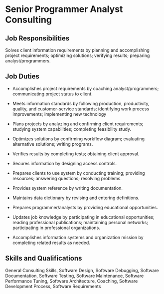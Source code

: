 # Senior Programmer Analyst Consulting

## Job Responsibilities

Solves client information requirements by planning and accomplishing project requirements; optimizing solutions; verifying results; preparing analyst/programmers.

## Job Duties

* Accomplishes project requirements by coaching analyst/programmers; communicating project status to client.

* Meets information standards by following production, productivity, quality, and customer-service standards; identifying work process improvements; implementing new technology

* Plans projects by analyzing and confirming client requirements; studying system capabilities; completing feasibility study.

* Optimizes solutions by confirming workflow diagram; evaluating alternative solutions; writing programs.

* Verifies results by completing tests; obtaining client approval.

* Secures information by designing access controls.

* Prepares clients to use system by conducting training; providing resources; answering questions; resolving problems.

* Provides system reference by writing documentation.

* Maintains data dictionary by revising and entering definitions.

* Prepares programmer/analysts by providing educational opportunities.

* Updates job knowledge by participating in educational opportunities; reading professional publications; maintaining personal networks; participating in professional organizations.

* Accomplishes information systems and organization mission by completing related results as needed.

## Skills and Qualifications

General Consulting Skills, Software Design, Software Debugging, Software Documentation, Software Testing, Software Maintenance, Software Performance Tuning, Software Architecture, Coaching, Software Development Process, Software Requirements

